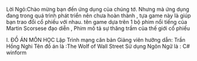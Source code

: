 Lời Ngỏ:Chào mừng bạn đến ứng dụng của chúng  tớ. Nhưng mà ứng dụng đang trong quá trình phát triển nên chưa hoàn thành , tựa game này là giúp bạn trao đổi cổ phiếu với nhau. tên game dựa trên 1 bộ phim nổi tiếng của Martin Scorsese đạo diễn , Phim mô tả sự thăng trầm của thế giới cổ phiếu

I. ĐỒ ÁN MÔN HỌC 
Lập Trình mạng căn bản 
Giảng viên hưỡng dẫn: Trần Hồng Nghi
Tên đồ án là :The Wolf of Wall Street
Sử dụng Ngôn Ngữ là : C# winform

